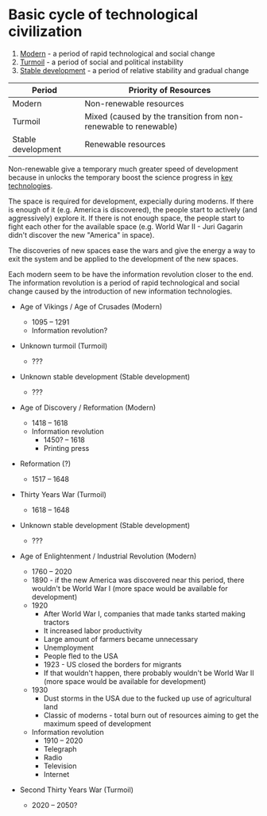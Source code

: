 # Basic cycle of technological civilization

1. [Modern](modern.md) - a period of rapid technological and social change
2. [Turmoil](turmoil.md) - a period of social and political instability
3. [Stable development](stable.md) - a period of relative stability and gradual change

| Period             | Priority of Resources                                            |
|--------------------|------------------------------------------------------------------|
| Modern             | Non-renewable resources                                          |
| Turmoil            | Mixed (caused by the transition from non-renewable to renewable) |
| Stable development | Renewable resources                                              |

Non-renewable give a temporary much greater speed of development because in unlocks the temporary boost the science progress in [key technologies](key-tech.md).

The space is required for development, expecially during moderns. If there is enough of it (e.g. America is discovered), the people start to actively (and aggressively) explore it. If there is not enough space, the people start to fight each other for the available space (e.g. World War II - Juri Gagarin didn't discover the new "America" in space). 

The discoveries of new spaces ease the wars and give the energy a way to exit the system and be applied to the development of the new spaces.

Each modern seem to be have the information revolution closer to the end. The information revolution is a period of rapid technological and social change caused by the introduction of new information technologies.

- Age of Vikings / Age of Crusades (Modern)
    - 1095 – 1291
    - Information revolution?

- Unknown turmoil (Turmoil)
    - ???

- Unknown stable development (Stable development)
    - ???
  
- Age of Discovery / Reformation (Modern)
    - 1418 – 1618
    - Information revolution
        - 1450? – 1618
        - Printing press

- Reformation (?)
    - 1517 – 1648

- Thirty Years War (Turmoil)
    - 1618 – 1648

- Unknown stable development (Stable development)
    - ???

- Age of Enlightenment / Industrial Revolution (Modern)
    - 1760 – 2020
    - 1890 - if the new America was discovered near this period, there wouldn't be World War I (more space would be available for development)
    - 1920
      - After World War I, companies that made tanks started making tractors
      - It increased labor productivity 
      - Large amount of farmers became unnecessary
      - Unemployment
      - People fled to the USA
      - 1923 - US closed the borders for migrants
      - If that wouldn't happen, there probably wouldn't be World War II (more space would be available for development)
    - 1930
        - Dust storms in the USA due to the fucked up use of agricultural land
        - Classic of moderns - total burn out of resources aiming to get the maximum speed of development
    - Information revolution
        - 1910 – 2020
        - Telegraph
        - Radio
        - Television
        - Internet

- Second Thirty Years War (Turmoil)
    - 2020 – 2050?


